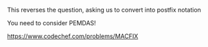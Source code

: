 This reverses the question, asking us to convert into postfix notation

You need to consider PEMDAS!


https://www.codechef.com/problems/MACFIX